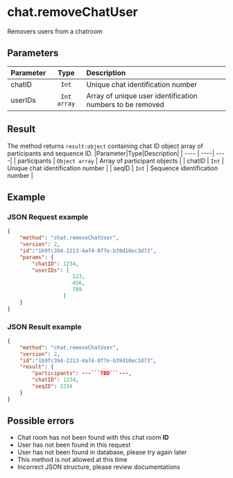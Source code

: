 # chat.removeChatUser

Removers users from a chatroom

## Parameters

| Parameter | Type | Description       | 
| --- | :---: | :--- |
| chatID |  `Int`  | Unique chat identification number |
| userIDs |  `Int array`  | Array of unique user identification numbers to be removed |

## Result
The method returns `result:object` containing chat ID object array of participants and sequence ID.
|Parameter|Type|Description|
| ---- | ----| ----|
| participants | `Object array` | Array of participant objects |
| chatID | `Int` | Unique chat identification number | 
| seqID | `Int` | Sequence identification number |


## Example

### JSON Request example
```JSON
{
    "method": "chat.removeChatUser",
    "version": 2,
    "id":"1b9fc394-2213-4a74-8f7e-b39d10ec3d73",
    "params": {
        "chatID": 1234,
        "userIDs": [ 
                     123, 
                     456, 
                     789
                  ]
    }
}
```

### JSON Result example
```JSON
{
    "method": "chat.removeChatUser",
    "version": 2,
    "id":"1b9fc394-2213-4a74-8f7e-b39d10ec3d73",
    "result": {
        "participants": ---```TBD```---,
        "chatID": 1234,
        "seqID": 1234 
    }
}
```


## Possible errors

* Chat room has not been found with this chat room **ID**
* User has not been found in this request
* User has not been found in database, please try again later
* This method is not allowed at this time
* Incorrect JSON structure, please review documentations
